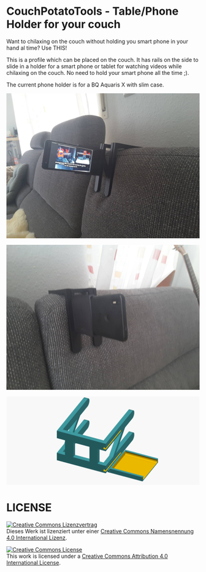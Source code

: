 # CouchPotatoTools - Table/Phone Holder for your couch

Want to chilaxing on the couch without holding you smart phone in your hand al time? Use THIS!

This is a profile which can be placed on the couch. It has rails on the side to slide in a holder for a smart phone or tablet for watching videos while chilaxing on the couch. No need to hold your smart phone all the time ;).

The current phone holder is for a BQ Aquaris X with slim case.

![](001.jpg)

![](002.jpg)

![](couchpotato.png)


# LICENSE

<dl>
<a rel="license" href="http://creativecommons.org/licenses/by/4.0/"><img alt="Creative Commons Lizenzvertrag" style="border-width:0" src="https://i.creativecommons.org/l/by/4.0/88x31.png" /></a><br />Dieses Werk ist lizenziert unter einer <a rel="license" href="http://creativecommons.org/licenses/by/4.0/">Creative Commons Namensnennung 4.0 International Lizenz</a>.
</dl>

<dl>
<a rel="license" href="http://creativecommons.org/licenses/by/4.0/"><img alt="Creative Commons License" style="border-width:0" src="https://i.creativecommons.org/l/by/4.0/88x31.png" /></a><br />This work is licensed under a <a rel="license" href="http://creativecommons.org/licenses/by/4.0/">Creative Commons Attribution 4.0 International License</a>.
</dl>
